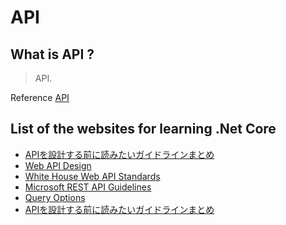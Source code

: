 API
=====================================

What is API ?
-------------------------------------
> API.

Reference [API]()

## List of the websites for learning .Net Core
- [APIを設計する前に読みたいガイドラインまとめ](https://developer.ntt.com/ja/blog/522676d0-7336-4139-b70a-ec6059e10cf3)
- [Web API Design](https://pages.apigee.com/rs/apigee/images/api-design-ebook-2012-03.pdf)
- [White House Web API Standards](https://github.com/WhiteHouse/api-standards#guidelines)
- [Microsoft REST API Guidelines](https://github.com/Microsoft/api-guidelines)
- [Query Options](http://docs.oasis-open.org/odata/odata/v4.0/errata03/os/complete/part2-url-conventions/odata-v4.0-errata03-os-part2-url-conventions-complete.html#_Toc453752356)
- [APIを設計する前に読みたいガイドラインまとめ](https://developer.ntt.com/ja/blog/522676d0-7336-4139-b70a-ec6059e10cf3)
